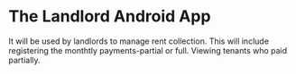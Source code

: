 # The Landlord Android App
It will be used by landlords to manage rent collection. This will include registering the monthtly payments-partial or full.
Viewing tenants who paid partially.
